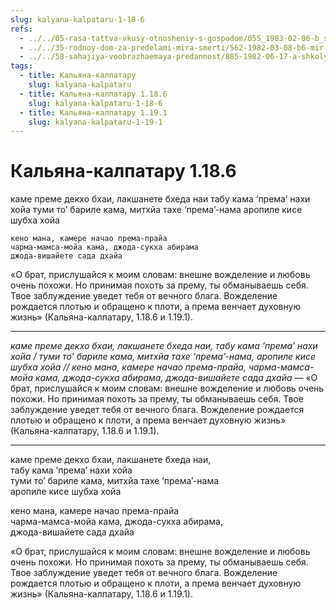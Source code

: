 ```yaml
---
slug: kalyana-kalpataru-1-18-6
refs:
  - ../../05-rasa-tattva-vkusy-otnosheniy-s-gospodom/055_1983-02-06-b_sridharmj_ontologiya_lubvi.md
  - ../../35-rodnoy-dom-za-predelami-mira-smerti/562-1982-03-08-b6-mir-vozhdeleniya-i-mir-lyubvi.md
  - ../../58-sahajiya-voobrazhaemaya-predannost/885-1982-06-17-a-shkoly-sahadzhii-i-majavady-prizvany-izolirovat-zabluzhdayushhihsya-ot-vajshnavov.md
tags:
  - title: Кальяна-калпатару
    slug: kalyana-kalpataru
  - title: Кальяна-калпатару 1.18.6
    slug: kalyana-kalpataru-1-18-6
  - title: Кальяна-калпатару 1.19.1
    slug: kalyana-kalpataru-1-19-1
---
```


# Кальяна-калпатару 1.18.6

каме преме декхо бхаи, лакшанете бхеда наи табу кама ‘према’ нахи хойа
    туми то’ бариле кама, митхйа тахе ‘према’-нама аропиле кисе шубха хойа

    кено мана, камере начао према-прайа
    чарма-мамса-мойа кама, джода-сукха абирама
    джода-вишайете сада дхайа

«О брат, прислушайся к моим словам: внешне вожделение и любовь очень похожи. Но принимая похоть за прему, ты обманываешь себя. Твое заблуждение уведет тебя от вечного блага. Вожделение рождается плотью и обращено к плоти, а према венчает духовную жизнь» (Кальяна-калпатару, 1.18.6 и 1.19.1).

---

*каме преме декхо бхаи, лакшанете бхеда наи, табу кама ‘према’ нахи хойа / туми то’ бариле кама, митхйа тахе ‘према’-нама, аропиле кисе шубха хойа // кено мана, камере начао према-прайа, чарма-мамса-мойа кама, джода-сукха абирама, джода-вишайете сада дхайа* — «О брат, прислушайся к моим словам: внешне вожделение и любовь очень похожи. Но принимая похоть за прему, ты обманываешь себя. Твое заблуждение уведет тебя от вечного блага. Вожделение рождается плотью и обращено к плоти, а према венчает духовную жизнь» (Кальяна-калпатару, 1.18.6 и 1.19.1).

---

каме преме декхо бхаи, лакшанете бхеда наи,\
табу кама ‘према’ нахи хойа\
туми то’ бариле кама, митхйа тахе ‘према’-нама\
аропиле кисе шубха хойа

кено мана, камере начао према-прайа\
чарма-мамса-мойа кама, джода-сукха абирама,\
джода-вишайете сада дхайа

«О брат, прислушайся к моим словам: внешне вожделение и любовь очень похожи. Но принимая похоть за прему, ты обманываешь себя. Твое заблуждение уведет тебя от вечного блага. Вожделение рождается плотью и обращено к плоти, а према венчает духовную жизнь» (Кальяна-калпатару, 1.18.6 и 1.19.1).
